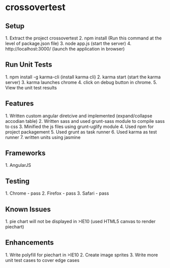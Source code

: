 # crossovertest

<h2>Setup</h2>
1. Extract the project crossovertest
2. npm install (Run this command at the level of package.json file)
3. node app.js (start the server)
4. http://localhost:3000/ (launch the application in browser)

<h2>Run Unit Tests</h2>
1. npm install -g karma-cli (install karma cli)
2. karma start (start the karma server)
3. karma launches chrome 
4. click on debug button in chrome.
5. View the unit test results

<h2>Features</h2>
1. Written custom angular diretcive and implemented (expand/collapse accodian table)
2. Written sass and used grunt-sass module to compile sass to css
3. Minified the js files using grunt-uglify module
4. Used npm for project packagement
5. Used grunt as task runner
6. Used karma as test runner
7. written units using jasmine

<h2>Frameworks</h2>
1. AngularJS

<h2>Testing</h2>
1. Chrome - pass
2. Firefox - pass
3. Safari - pass

<h2>Known Issues</h2>
1. pie chart will not be displayed in >IE10 (used HTML5 canvas to render piechart)

<h2>Enhancements</h2>
1. Write polyfill for piechart in >IE10
2. Create image sprites
3. Write more unit test cases to cover edge cases
